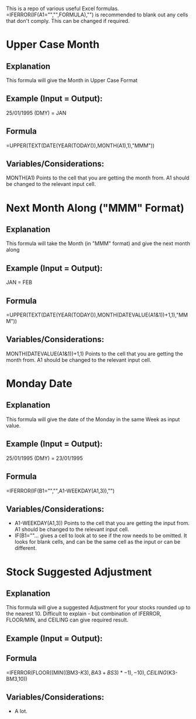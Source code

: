 This is a repo of various useful Excel formulas. =IFERROR(IF(A1="","",FORMULA),"") is recommended to blank out any cells that don't comply. This can be changed if required.

# Upper Case Month
## Explanation
This formula will give the Month in Upper Case Format
## Example (Input = Output):
25/01/1995 (DMY) = JAN
## Formula
=UPPER(TEXT(DATE(YEAR(TODAY()),MONTH(A1),1),"MMM"))
## Variables/Considerations:
MONTH(A1) Points to the cell that you are getting the month from. A1 should be changed to the relevant input cell.


# Next Month Along ("MMM" Format)
## Explanation
This formula will take the Month (in "MMM" format) and give the next month along
## Example (Input = Output):
JAN = FEB
## Formula
=UPPER(TEXT(DATE(YEAR(TODAY()),MONTH(DATEVALUE(A1&1))+1,1),"MMM"))
## Variables/Considerations:
MONTH(DATEVALUE(A1&1))+1,1) Points to the cell that you are getting the month from. A1 should be changed to the relevant input cell.

# Monday Date
## Explanation
This formula will give the date of the Monday in the same Week as input value.
## Example (Input = Output):
25/01/1995 (DMY) = 23/01/1995
## Formula
=IFERROR(IF(B1="","",A1-WEEKDAY(A1,3)),"")
## Variables/Considerations:
- A1-WEEKDAY(A1,3)) Points to the cell that you are getting the input from. A1 should be changed to the relevant input cell.
- IF(B1=""... gives a cell to look at to see if the row needs to be omitted. It looks for blank cells, and can be the same cell as the input or can be different.

# Stock Suggested Adjustment
## Explanation
This formula will give a suggested Adjustment for your stocks rounded up to the nearest 10. Difficult to explain - but combination of IFERROR, FLOOR/MIN, and CEILING can give required result.
## Example (Input = Output):

## Formula
=IFERROR(FLOOR((MIN((BM3-$K3),BA3+BS3)*-1),-10),CEILING($K3-BM3,10))
## Variables/Considerations:
- A lot.
